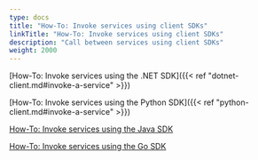 ```yaml
---
type: docs
title: "How-To: Invoke services using client SDKs"
linkTitle: "How-To: Invoke services using client SDKs"
description: "Call between services using client SDKs"
weight: 2000
---
```


[How-To: Invoke services using the .NET SDK]({{< ref "dotnet-client.md#invoke-a-service" >}}) 

[How-To: Invoke services using the Python SDK]({{< ref "python-client.md#invoke-a-service" >}}) 

[How-To: Invoke services using the Java SDK](https://github.com/dapr/java-sdk/tree/master/examples/src/main/java/io/dapr/examples/invoke/http) 

[How-To: Invoke services using the Go SDK](https://github.com/dapr/go-sdk#service-invocation)
